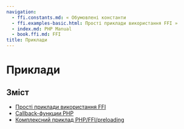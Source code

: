 ```yaml
---
navigation:
  - ffi.constants.md: « Обумовлені константи
  - ffi.examples-basic.html: Прості приклади використання FFI »
  - index.md: PHP Manual
  - book.ffi.md: FFI
title: Приклади
---
```

# Приклади

## Зміст

-   [Прості приклади використання FFI](ffi.examples-basic.html)
-   [Callback-функции PHP](ffi.examples-callback.html)
-   [Комплексний приклад PHP/FFI/preloading](ffi.examples-complete.html)
